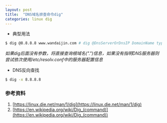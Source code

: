```yaml
---
layout: post
title:  "DNS域名排查命令dig"
categories: linux dig
---
```


- 典型用法
```bash
$ dig @8.8.8.8 www.wandaijin.com # dig @DnsServerOrDnsIP DomainName type
```
_如果dig后面没有参数，将直接查询根域名(".")信息，如果没有指明DNS服务器则尝试依次使用/etc/resolv.conf中的服务器配置信息_

- DNS反向查找
```bash
$ dig -x 8.8.8.8
```


### 参考资料
1. [https://linux.die.net/man/1/dig](https://linux.die.net/man/1/dig)
2. [https://en.wikipedia.org/wiki/Dig_(command)](https://en.wikipedia.org/wiki/Dig_(command))
